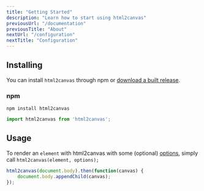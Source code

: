 ```yaml
---
title: "Getting Started"
description: "Learn how to start using html2canvas"
previousUrl: "/documentation"
previousTitle: "About"
nextUrl: "/configuration"
nextTitle: "Configuration"
---
```


## Installing

You can install `html2canvas` through npm or [download a built release](https://github.com/niklasvh/html2canvas/releases).

### npm

    npm install html2canvas

```javascript
import html2canvas from 'html2canvas';
```
    
## Usage

To render an `element` with html2canvas with some (optional) [options](/configuration/), simply call `html2canvas(element, options);`

```javascript
html2canvas(document.body).then(function(canvas) {
    document.body.appendChild(canvas);
});
```
